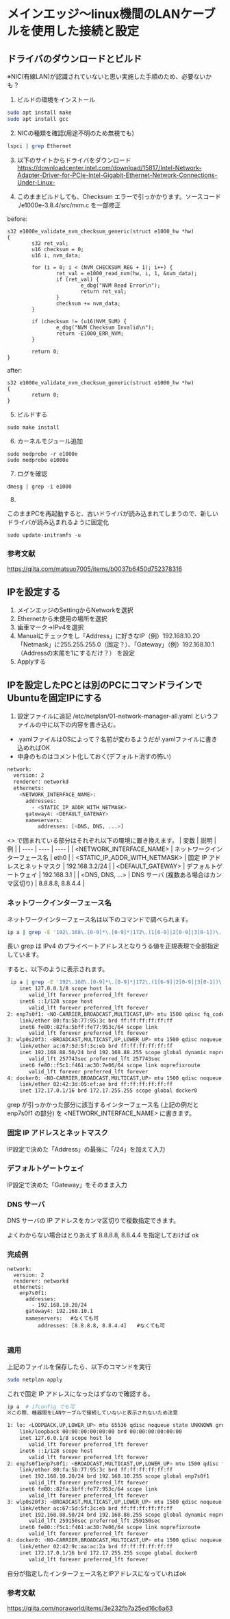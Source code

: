 # メインエッジ〜linux機間のLANケーブルを使用した接続と設定

## ドライバのダウンロードとビルド 
※NIC(有線LAN)が認識されていないと思い実施した手順のため、必要ないかも？

1.  ビルドの環境をインストール
```bash
sudo apt install make
sudo apt install gcc
```

2. NICの種類を確認(用途不明のため無視でも)
```bash
lspci | grep Ethernet
```

3. 以下のサイトからドライバをダウンロード
 https://downloadcenter.intel.com/download/15817/Intel-Network-Adapter-Driver-for-PCIe-Intel-Gigabit-Ethernet-Network-Connections-Under-Linux-

4. このままビルドしても、Checksum エラーで引っかかります。ソースコード ./e1000e-3.8.4/src/nvm.c を一部修正

before:
```
s32 e1000e_validate_nvm_checksum_generic(struct e1000_hw *hw)
{
        s32 ret_val;
        u16 checksum = 0;
        u16 i, nvm_data;

        for (i = 0; i < (NVM_CHECKSUM_REG + 1); i++) {
                ret_val = e1000_read_nvm(hw, i, 1, &nvm_data);
                if (ret_val) {
                        e_dbg("NVM Read Error\n"); 
                        return ret_val;
                }       
                checksum += nvm_data;
        }       

        if (checksum != (u16)NVM_SUM) {
                e_dbg("NVM Checksum Invalid\n");
                return -E1000_ERR_NVM;
        }       

        return 0;
}
```

after:
```
s32 e1000e_validate_nvm_checksum_generic(struct e1000_hw *hw)
{
        return 0;
} 
```

5. ビルドする
```
sudo make install
```

6. カーネルモジュール追加
```
sudo modprobe -r e1000e
sudo modprobe e1000e
```

7. ログを確認
```
dmesg | grep -i e1000
```

8.
このままPCを再起動すると、古いドライバが読み込まれてしまうので、新しいドライバが読み込まれるように固定化
```
sudo update-initramfs -u
```
### 参考文献
https://qiita.com/matsuo7005/items/b0037b6450d752378316

## IPを設定する

1. メインエッジのSettingからNetworkを選択
2. Ethernetから未使用の場所を選択
3. 歯車マーク→IPv4を選択
4. Manualにチェックをし「Address」に好きなIP（例）192.168.10.20　「Netmask」に255.255.255.0（固定？）、「Gateway」（例）192.168.10.1（Addressの末尾を1にするだけ？） を設定
5. Applyする


## IPを設定したPCとは別のPCにコマンドラインでUbuntuを固定IPにする

1. 設定ファイルに追記
/etc/netplan/01-network-manager-all.yaml というファイルの中に以下の内容を書き込む。

- .yamlファイルはOSによって？名前が変わるようだが.yamlファイルに書き込めればOK
- 中身のものはコメント化しておく(デフォルト消すの怖い)

```bash
network:
  version: 2
  renderer: networkd
  ethernets:
    <NETWORK_INTERFACE_NAME>:
      addresses:
        - <STATIC_IP_ADDR_WITH_NETMASK>
      gateway4: <DEFAULT_GATEWAY>
      nameservers:
          addresses: [<DNS, DNS, ...>]
```
<> で囲まれている部分はそれぞれ以下の環境に置き換えます。
|  変数  |  説明  |  例  |
| ---- | ---- | ---- |
|  <NETWORK_INTERFACE_NAME>  |  ネットワークインターフェース名  |  eth0  |
|  <STATIC_IP_ADDR_WITH_NETMASK>  |  固定 IP アドレスとネットマスク  |  192.168.3.2/24  |
|  <DEFAULT_GATEWAY>  |  	デフォルトゲートウェイ  |  192.168.3.1  |
|  <DNS, DNS, ...>  |  DNS サーバ (複数ある場合はカンマ区切り)  |  8.8.8.8, 8.8.4.4  |

### ネットワークインターフェース名
ネットワークインターフェース名は以下のコマンドで調べられます。
```bash
ip a | grep -E '192\.168\.[0-9]*\.[0-9]*|172\.(1[6-9]|2[0-9]|3[0-1])\.[0-9]*\.[0-9]*|10\.[0-9]*\.[0-9]*\.[0-9]*' -B 10
```

長い grep は IPv4 のプライベートアドレスとなりうる値を正規表現で全部指定しています。

すると、以下のように表示されます。

```bash
 ip a | grep -E '192\.168\.[0-9]*\.[0-9]*|172\.(1[6-9]|2[0-9]|3[0-1])\.[0-9]*\.[0-9]*|10\.[0-9]*\.[0-9]*\.[0-9]*' -B 10
    inet 127.0.0.1/8 scope host lo
       valid_lft forever preferred_lft forever
    inet6 ::1/128 scope host 
       valid_lft forever preferred_lft forever
2: enp7s0f1: <NO-CARRIER,BROADCAST,MULTICAST,UP> mtu 1500 qdisc fq_codel state DOWN group default qlen 1000
    link/ether 80:fa:5b:77:95:3c brd ff:ff:ff:ff:ff:ff
    inet6 fe80::82fa:5bff:fe77:953c/64 scope link 
       valid_lft forever preferred_lft forever
3: wlp0s20f3: <BROADCAST,MULTICAST,UP,LOWER_UP> mtu 1500 qdisc noqueue state UP group default qlen 1000
    link/ether ac:67:5d:5f:3c:eb brd ff:ff:ff:ff:ff:ff
    inet 192.168.88.50/24 brd 192.168.88.255 scope global dynamic noprefixroute wlp0s20f3
       valid_lft 257743sec preferred_lft 257743sec
    inet6 fe80::f5c1:f461:ac30:7e06/64 scope link noprefixroute 
       valid_lft forever preferred_lft forever
4: docker0: <NO-CARRIER,BROADCAST,MULTICAST,UP> mtu 1500 qdisc noqueue state DOWN group default 
    link/ether 02:42:3d:05:ef:ae brd ff:ff:ff:ff:ff:ff
    inet 172.17.0.1/16 brd 172.17.255.255 scope global docker0

```

grep が引っかかった部分に該当するインターフェース名 (上記の例だと enp7s0f1 の部分) を <NETWORK_INTERFACE_NAME> に書きます。

### 固定 IP アドレスとネットマスク
IP設定で決めた「Address」の最後に「/24」を加えて入力

### デフォルトゲートウェイ
IP設定で決めた「Gateway」をそのまま入力

### DNS サーバ
DNS サーバの IP アドレスをカンマ区切りで複数指定できます。

よくわからない場合はとりあえず 8.8.8.8, 8.8.4.4 を指定しておけば ok

### 完成例
```
network:
  version: 2
  renderer: networkd
  ethernets:
    enp7s0f1:
      addresses:
        - 192.168.10.20/24
      gateway4: 192.168.10.1
      nameservers: 　#なくても可
          addresses: [8.8.8.8, 8.8.4.4]　　#なくても可
          
```

### 適用
上記のファイルを保存したら、以下のコマンドを実行
```bash
sudo netplan apply
```

これで固定 IP アドレスになったはずなので確認する。

```bash
ip a  # ifconfig でも可
※この際、機器間をLANケーブルで接続していないと表示されないため注意
```

```bash
1: lo: <LOOPBACK,UP,LOWER_UP> mtu 65536 qdisc noqueue state UNKNOWN group default qlen 1000
    link/loopback 00:00:00:00:00:00 brd 00:00:00:00:00:00
    inet 127.0.0.1/8 scope host lo
       valid_lft forever preferred_lft forever
    inet6 ::1/128 scope host 
       valid_lft forever preferred_lft forever
2: enp7s0f1enp7s0f1: <BROADCAST,MULTICAST,UP,LOWER_UP> mtu 1500 qdisc fq_codel state UP group default qlen 1000
    link/ether 80:fa:5b:77:95:3c brd ff:ff:ff:ff:ff:ff
    inet 192.168.10.20/24 brd 192.168.10.255 scope global enp7s0f1
       valid_lft forever preferred_lft forever
    inet6 fe80::82fa:5bff:fe77:953c/64 scope link 
       valid_lft forever preferred_lft forever
3: wlp0s20f3: <BROADCAST,MULTICAST,UP,LOWER_UP> mtu 1500 qdisc noqueue state UP group default qlen 1000
    link/ether ac:67:5d:5f:3c:eb brd ff:ff:ff:ff:ff:ff
    inet 192.168.88.50/24 brd 192.168.88.255 scope global dynamic noprefixroute wlp0s20f3
       valid_lft 259150sec preferred_lft 259150sec
    inet6 fe80::f5c1:f461:ac30:7e06/64 scope link noprefixroute 
       valid_lft forever preferred_lft forever
4: docker0: <NO-CARRIER,BROADCAST,MULTICAST,UP> mtu 1500 qdisc noqueue state DOWN group default 
    link/ether 02:42:9c:aa:ac:2a brd ff:ff:ff:ff:ff:ff
    inet 172.17.0.1/16 brd 172.17.255.255 scope global docker0
       valid_lft forever preferred_lft forever

```

自分が指定したインターフェース名とIPアドレスになっていればok

### 参考文献
https://qiita.com/noraworld/items/3e232fb7a25ed16c6a63
